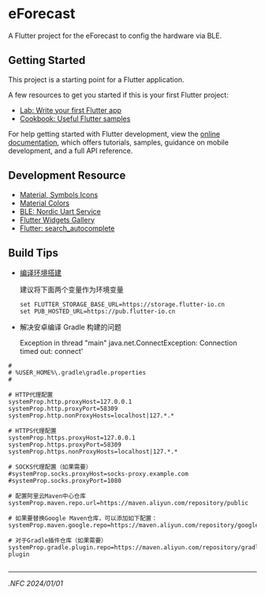 # eForecast

A Flutter project for the eForecast to config the
hardware via BLE.

## Getting Started

This project is a starting point for a Flutter application.

A few resources to get you started if this is your first Flutter project:

- [Lab: Write your first Flutter app](https://docs.flutter.dev/get-started/codelab)
- [Cookbook: Useful Flutter samples](https://docs.flutter.dev/cookbook)

For help getting started with Flutter development, view the
[online documentation](https://docs.flutter.dev/), which offers tutorials,
samples, guidance on mobile development, and a full API reference.

## Development Resource
 - [Material, Symbols Icons](https://fonts.google.com/icons)
 - [Material Colors](https://api.flutter.dev/flutter/material/Colors-class.html)
 - [BLE: Nordic Uart Service](https://developer.nordicsemi.com/nRF_Connect_SDK/doc/latest/nrf/libraries/bluetooth_services/services/nus.html)
 - [Flutter Widgets Gallery](https://gallery.flutter.cn/)
 - [Flutter: search_autocomplete](https://pub.dev/packages/search_autocomplete)

## Build Tips
- [编译环境搭建](https://flutter.cn/docs/get-started/install)

  建议将下面两个变量作为环境变量
  ```shell
  set FLUTTER_STORAGE_BASE_URL=https://storage.flutter-io.cn
  set PUB_HOSTED_URL=https://pub.flutter-io.cn
  ```
- 解决安卓编译 Gradle 构建的问题

  Exception in thread "main" java.net.ConnectException: Connection timed out: connect'


```shell
#
# %USER_HOME%\.gradle\gradle.properties
#

# HTTP代理配置
systemProp.http.proxyHost=127.0.0.1
systemProp.http.proxyPort=58309
systemProp.http.nonProxyHosts=localhost|127.*.*

# HTTPS代理配置
systemProp.https.proxyHost=127.0.0.1
systemProp.https.proxyPort=58309
systemProp.https.nonProxyHosts=localhost|127.*.*

# SOCKS代理配置（如果需要）
#systemProp.socks.proxyHost=socks-proxy.example.com
#systemProp.socks.proxyPort=1080

# 配置阿里云Maven中心仓库
systemProp.maven.repo.url=https://maven.aliyun.com/repository/public

# 如果要替换Google Maven仓库，可以添加如下配置：
systemProp.maven.google.repo=https://maven.aliyun.com/repository/google

# 对于Gradle插件仓库（如果需要）
systemProp.gradle.plugin.repo=https://maven.aliyun.com/repository/gradle-plugin


```

<hr>

*.NFC 2024/01/01*
